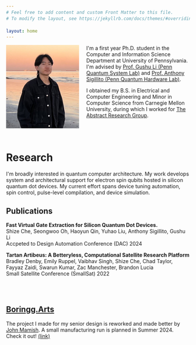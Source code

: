 ```yaml
---
# Feel free to add content and custom Front Matter to this file.
# To modify the layout, see https://jekyllrb.com/docs/themes/#overriding-theme-defaults

layout: home
---
```

<img src="/assets/shize.jpg" alt="Alt Text" width="200" height="auto" 
     style="float: left; margin: 0 20px 20px 0;" />

I'm a first year Ph.D. student in the Computer and Information Science Department at University of Pennsylvania. I'm advised by [Prof. Gushu Li (Penn Quantum System Lab)](https://sites.google.com/view/gushuli) and [Prof. Anthony Sigillito (Penn Quantum Hardware Lab)](https://www.pennqubit.com).

I obtained my B.S. in Electrical and Computer Engineering and Minor in Computer Science from Carnegie Mellon University, during which I worked for [The Abstract Research Group](https://abstract.ece.cmu.edu).<br><br><br><br>

# Research
I'm broadly interested in quantum computer architecture. My work develops system and architectural support for electron spin qubits hosted in silicon quantum dot devices. My current effort spans device tuning automation, spin control, pulse-level compilation, and device simulation.

## Publications
__Fast Virtual Gate Extraction for Silicon Quantum Dot Devices.__<br>
Shize Che, Seongwoo Oh, Haoyun Qin, Yuhao Liu, Anthony Sigillito, Gushu Li<br>
Accpeted to Design Automation Conference (DAC) 2024


__Tartan Artibeus: A Betteryless, Computational Satellite Research Platform__<br>
Bradley Denby, Emily Ruppel, Vaibhav Singh, Shize Che, Chad Taylor, Fayyaz Zaidi, Swarun Kumar, Zac Manchester, Brandon Lucia<br>
Small Satellite Conference (SmallSat) 2022

<br><br>
## [Boringg.Arts](https://mailchi.mp/b2313746f31c/signup)
The project I made for my senior design is reworked and made better by [John Mamish](https://github.com/johnMamish). A small manufacturing run is planned in Summer 2024. Check it out! [(link)](https://mailchi.mp/b2313746f31c/signup)

